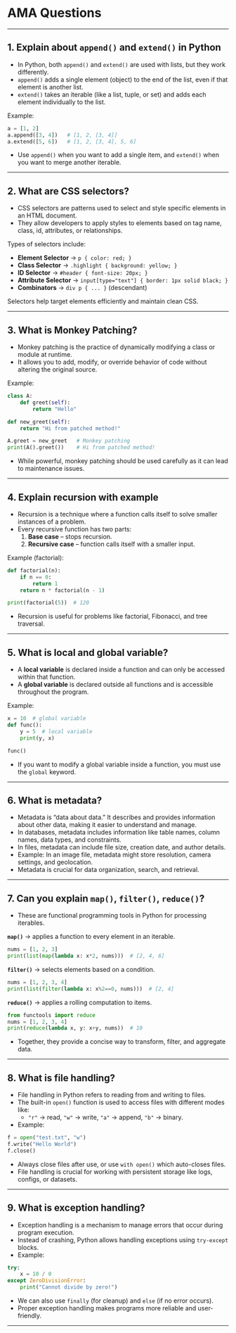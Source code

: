 # AMA Questions

---

## 1. Explain about `append()` and `extend()` in Python
- In Python, both `append()` and `extend()` are used with lists, but they work differently.  
- `append()` adds a single element (object) to the end of the list, even if that element is another list.  
- `extend()` takes an iterable (like a list, tuple, or set) and adds each element individually to the list.  

Example:  
```python
a = [1, 2]
a.append([3, 4])   # [1, 2, [3, 4]]
a.extend([5, 6])   # [1, 2, [3, 4], 5, 6]
```  
- Use `append()` when you want to add a single item, and `extend()` when you want to merge another iterable.

---

## 2. What are CSS selectors?
- CSS selectors are patterns used to select and style specific elements in an HTML document.  
- They allow developers to apply styles to elements based on tag name, class, id, attributes, or relationships.  

Types of selectors include:  
- **Element Selector** → `p { color: red; }`  
- **Class Selector** → `.highlight { background: yellow; }`  
- **ID Selector** → `#header { font-size: 20px; }`  
- **Attribute Selector** → `input[type="text"] { border: 1px solid black; }`  
- **Combinators** → `div p { ... }` (descendant)  

Selectors help target elements efficiently and maintain clean CSS.

---

## 3. What is Monkey Patching?
- Monkey patching is the practice of dynamically modifying a class or module at runtime.  
- It allows you to add, modify, or override behavior of code without altering the original source.  

Example:  
```python
class A:
    def greet(self):
        return "Hello"

def new_greet(self):
    return "Hi from patched method!"

A.greet = new_greet   # Monkey patching
print(A().greet())    # Hi from patched method!
```  
- While powerful, monkey patching should be used carefully as it can lead to maintenance issues.

---

## 4. Explain recursion with example
- Recursion is a technique where a function calls itself to solve smaller instances of a problem.  
- Every recursive function has two parts:
  1. **Base case** – stops recursion.  
  2. **Recursive case** – function calls itself with a smaller input.  

Example (factorial):  
```python
def factorial(n):
    if n == 0:
        return 1
    return n * factorial(n - 1)

print(factorial(5))  # 120
```  
- Recursion is useful for problems like factorial, Fibonacci, and tree traversal.

---

## 5. What is local and global variable?
- A **local variable** is declared inside a function and can only be accessed within that function.  
- A **global variable** is declared outside all functions and is accessible throughout the program.  

Example:  
```python
x = 10  # global variable
def func():
    y = 5  # local variable
    print(y, x)

func()
```  
- If you want to modify a global variable inside a function, you must use the `global` keyword.  

---

## 6. What is metadata?
- Metadata is “data about data.” It describes and provides information about other data, making it easier to understand and manage.  
- In databases, metadata includes information like table names, column names, data types, and constraints.  
- In files, metadata can include file size, creation date, and author details.  
- Example: In an image file, metadata might store resolution, camera settings, and geolocation.  
- Metadata is crucial for data organization, search, and retrieval.  

---

## 7. Can you explain `map()`, `filter()`, `reduce()`?
- These are functional programming tools in Python for processing iterables.  

**`map()`** → applies a function to every element in an iterable.  
```python
nums = [1, 2, 3]
print(list(map(lambda x: x*2, nums)))  # [2, 4, 6]
```

**`filter()`** → selects elements based on a condition.  
```python
nums = [1, 2, 3, 4]
print(list(filter(lambda x: x%2==0, nums)))  # [2, 4]
```

**`reduce()`** → applies a rolling computation to items.  
```python
from functools import reduce
nums = [1, 2, 3, 4]
print(reduce(lambda x, y: x+y, nums))  # 10
```

- Together, they provide a concise way to transform, filter, and aggregate data.

---

## 8. What is file handling?
- File handling in Python refers to reading from and writing to files.  
- The built-in `open()` function is used to access files with different modes like:  
  - `"r"` → read, `"w"` → write, `"a"` → append, `"b"` → binary.  
- Example:  
```python
f = open("test.txt", "w")
f.write("Hello World")
f.close()
```  
- Always close files after use, or use `with open()` which auto-closes files.  
- File handling is crucial for working with persistent storage like logs, configs, or datasets.  

---

## 9. What is exception handling?
- Exception handling is a mechanism to manage errors that occur during program execution.  
- Instead of crashing, Python allows handling exceptions using `try-except` blocks.  
- Example:  
```python
try:
    x = 10 / 0
except ZeroDivisionError:
    print("Cannot divide by zero!")
```  
- We can also use `finally` (for cleanup) and `else` (if no error occurs).  
- Proper exception handling makes programs more reliable and user-friendly.  

---
